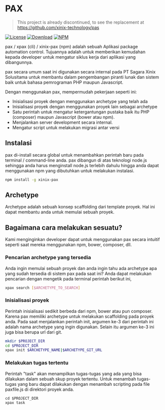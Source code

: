 PAX
===

> This project is already discontinued, to see the replacement at https://github.com/xinix-technology/pas

[![License](http://img.shields.io/npm/l/xinix-pax.svg?style=flat-square)](https://github.com/xinix-technology/pax/blob/master/LICENSE)
[![Download](http://img.shields.io/npm/dm/xinix-pax.svg?style=flat-square)](https://github.com/xinix-technology/pax)
[![NPM](http://img.shields.io/npm/v/xinix-pax.svg?style=flat-square)](https://github.com/xinix-technology/pax)

pax / xpax (cli) / xinix-pax (npm) adalah sebuah Aplikasi package automation control. Tujuannya adalah untuk memberikan kemudahan kepada developer untuk mengatur siklus kerja dari aplikasi yang dibangunnya.

pax secara umum saat ini digunakan secara internal pada PT Sagara Xinix Solusitama untuk membantu dalam pengembangan piranti lunak dan sistem baik untuk bahasa pemrograman PHP maupun Javascript.

Dengan menggunakan pax, mempermudah pekerjaan seperti ini:

- Inisialisasi proyek dengan menggunakan archetype yang telah ada
- Inisialisasi proyek dengan menggunakan proyek lain sebagai archetype
- Satu perintah untuk mengatur ketergantungan pustaka baik itu PHP (composer) maupun Javascript (bower atau npm).
- Menjalankan server development secara internal.
- Mengatur script untuk melakukan migrasi antar versi

## Instalasi

pax di-install secara global untuk menambahkan perintah baru pada terminal / command-line anda. pax dibangun di atas teknologi node.js sehingga anda harus menginstall node.js terlebih dahulu hingga anda dapat menggunakan npm yang dibutuhkan untuk melakukan instalasi.

```bash
npm install -g xinix-pax
```

## Archetype

Archetype adalah sebuah konsep scaffolding dari template proyek. Hal ini dapat membantu anda untuk memulai sebuah proyek.

## Bagaimana cara melakukan sesuatu?

Kami menginginkan developer dapat untuk menggunakan pax secara intuitif seperti saat mereka menggunakan npm, bower, composer, dll.

### Pencarian archetype yang tersedia

Anda ingin memulai sebuah proyek dan anda ingin tahu ada archetype apa yang sudah tersedia di sistem pax pada saat ini? Anda dapat melakukan pencarian dengan mengetik pada terminal perintah berikut ini,

```bash
xpax search [$ARCHETYPE_TO_SEARCH]
```

### Inisialisasi proyek

Perintah inisialisasi sedikit berbeda dari npm, bower atau pun composer. Karena pax memiliki archetype untuk melakukan scaffolding pada proyek anda. Pada saat menjalankan perintah init, argumen ke-3 dari perintah ini adalah nama archetype yang ingin digunakan. Selain itu argumen ke-3 ini juga bisa berupa url dari git.

```bash
mkdir $PROJECT_DIR
cd $PROJECT_DIR
xpax init $ARCHETYPE_NAME|$ARCHETYPE_GIT_URL
```

### Melakukan tugas tertentu

Perintah "task" akan menampilkan tugas-tugas yang ada yang bisa dilakukan dalam sebuah skup proyek tertentu. Untuk menambah tugas-tugas yang baru dapat dilakukan dengan menambah scripting pada file paxfile.js di direktori proyek anda.

```
cd $PROJECT_DIR
xpax task
```
